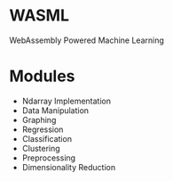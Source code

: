 # WASML

WebAssembly Powered Machine Learning

# Modules

- Ndarray Implementation
- Data Manipulation
- Graphing
- Regression
- Classification
- Clustering
- Preprocessing
- Dimensionality Reduction

